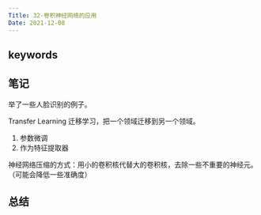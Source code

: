 ```yaml
---
Title: 32-卷积神经网络的应用
Date: 2021-12-08
---
```


## keywords

## 笔记

举了一些人脸识别的例子。

Transfer Learning 迁移学习，把一个领域迁移到另一个领域。

1. 参数微调
2. 作为特征提取器 

神经网络压缩的方式：用小的卷积核代替大的卷积核，去除一些不重要的神经元。（可能会降低一些准确度）

## 总结